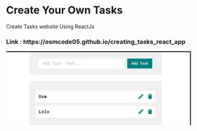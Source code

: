 <h1>Create Your Own Tasks</h1>
<p>Create Tasks website Using ReactJs</p>
<h3><b>Link : </b>https://osmcode05.github.io/creating_tasks_react_app</h3>
<img src='public/preview.jpg' />
